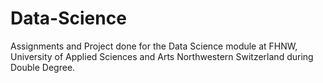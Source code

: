 # Data-Science
Assignments and Project done for the Data Science module at FHNW, University of Applied Sciences and Arts Northwestern Switzerland during Double Degree.
